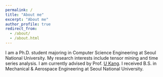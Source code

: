```yaml
---
permalink: /
title: "About me"
excerpt: "About me"
author_profile: true
redirect_from: 
  - /about/
  - /about.html
---
```


I am a Ph.D. student majoring in Computer Science Engineering at Seoul National University. My research interests include tensor mining and time series analysis. I am currently advised by Prof. [U Kang](https://datalab.snu.ac.kr/~ukang/). I received B.S. in Mechanical & Aerospace Engineering at Seoul National University.

